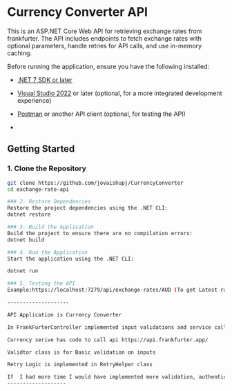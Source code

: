 # Currency Converter API

This is an ASP.NET Core Web API for retrieving  exchange rates from frankfurter.
The API includes endpoints to fetch exchange rates with optional parameters, handle retries for API calls, and use in-memory caching.

Before running the application, ensure you have the following installed:

- [.NET 7 SDK or later](https://dotnet.microsoft.com/download)
- [Visual Studio 2022](https://visualstudio.microsoft.com/) or later (optional, for a more integrated development experience)
- [Postman](https://www.postman.com/) or another API client (optional, for testing the API)

- 
## Getting Started

### 1. Clone the Repository

```bash
git clone https://github.com/jovaishupj/CurrencyConverter
cd exchange-rate-api

### 2. Restore Dependencies
Restore the project dependencies using the .NET CLI:
dotnet restore

### 3. Build the Application
Build the project to ensure there are no compilation errors:
dotnet build

### 4. Run the Application
Start the application using the .NET CLI:

dotnet run

### 5. Testing the API
Example:https://localhost:7279/api/exchange-rates/AUD (To get Latest rates using AUD as Base)

--------------------

API Application is Currency Converter 

In FrankFurterController implemented input validations and service calls

Currency serive has code to call api https://api.frankfurter.app/

Validtor class is for Basic validation on inputs

Retry Logic is implemented in RetryHelper class

If	I had more time I would have implemented more validation, authentication for api calls and UI to show the Data in more presentable manner
-------------------
